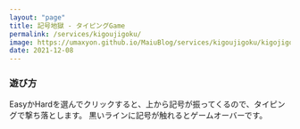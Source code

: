 ```yaml
---
layout: "page"
title: 記号地獄 - タイピングGame
permalink: /services/kigoujigoku/
image: https://umaxyon.github.io/MaiuBlog/services/kigoujigoku/kigojigoku.png
date: 2021-12-08
---
```




<script type="module" crossorigin src="{{ '/services/kigoujigoku/assets/index.9743a1bd.js' | relative_url }}"></script>
<link rel="modulepreload" href="{{ '/services/kigoujigoku/assets/vendor.f1cc6c9a.js' | relative_url }}">
<link rel="stylesheet" href="{{ '/services/kigoujigoku/assets/index.cd9c0392.css' | relative_url }}">

<div id="kigou_root"></div>

### 遊び方

EasyかHardを選んでクリックすると、上から記号が振ってくるので、タイピングで撃ち落とします。
黒いラインに記号が触れるとゲームオーバーです。

